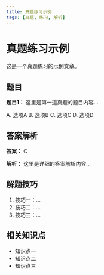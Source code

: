 ```yaml
---
title: 真题练习示例
tags: [真题, 练习, 解析]
---
```


# 真题练习示例

这是一个真题练习的示例文章。

## 题目

**题目1：** 这里是第一道真题的题目内容...

A. 选项A
B. 选项B
C. 选项C
D. 选项D

## 答案解析

**答案：** C

**解析：** 这里是详细的答案解析内容...

## 解题技巧

1. 技巧一：...
2. 技巧二：...
3. 技巧三：...

## 相关知识点

- 知识点一
- 知识点二
- 知识点三
